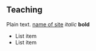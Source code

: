 ## Teaching
Plain text. [name of site](https://link-to-site.org)
*italic* 
**bold**

* List item
* List item